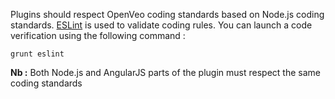 Plugins should respect OpenVeo coding standards based on Node.js coding standards. [ESLint](http://eslint.org/) is used to validate coding rules. You can launch a code verification using the following command :

    grunt eslint

**Nb :** Both Node.js and AngularJS parts of the plugin must respect the same coding standards
